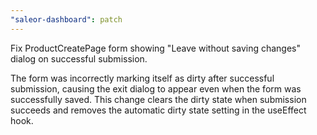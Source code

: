 ```yaml
---
"saleor-dashboard": patch
---
```


Fix ProductCreatePage form showing "Leave without saving changes" dialog on successful submission.

The form was incorrectly marking itself as dirty after successful submission, causing the exit dialog to appear even when the form was successfully saved. This change clears the dirty state when submission succeeds and removes the automatic dirty state setting in the useEffect hook.
